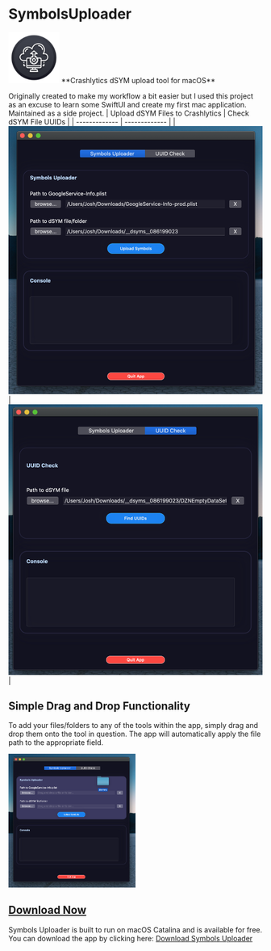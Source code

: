 # SymbolsUploader
<img src="https://github.com/jmjoshua/SymbolsUploader/blob/master/Images/Icon.png" width="20%">
**Crashlytics dSYM upload tool for macOS**

Originally created to make my workflow a bit easier but I used this project as an excuse to learn some SwiftUI and create my first mac application. Maintained as a side project.
| Upload dSYM Files to Crashlytics  | Check dSYM File UUIDs |
| ------------- | ------------- |
| ![Symbols Uploader Screenshot](https://github.com/jmjoshua/SymbolsUploader/blob/master/Images/Screen%20Shot%202020-05-26%20at%202.04.44%20AM.png) | ![UUID Check Screenshot](https://github.com/jmjoshua/SymbolsUploader/blob/master/Images/Screen%20Shot%202020-05-26%20at%202.04.50%20AM.png) |

## Simple Drag and Drop Functionality
To add your files/folders to any of the tools within the app, simply drag and drop them onto the tool in question. The app will automatically apply the file path to the appropriate field.

<img src="https://github.com/jmjoshua/SymbolsUploader/blob/master/Images/drag_and_drop_screenshot.png" width="50%">


## [Download Now](https://www.dropbox.com/s/j9sdxyzsca22szt/SymbolsUploader.app.zip?dl=0)
Symbols Uploader is built to run on macOS Catalina and is available for free.
You can download the app by clicking here: [Download Symbols Uploader](https://www.dropbox.com/s/j9sdxyzsca22szt/SymbolsUploader.app.zip?dl=0)
